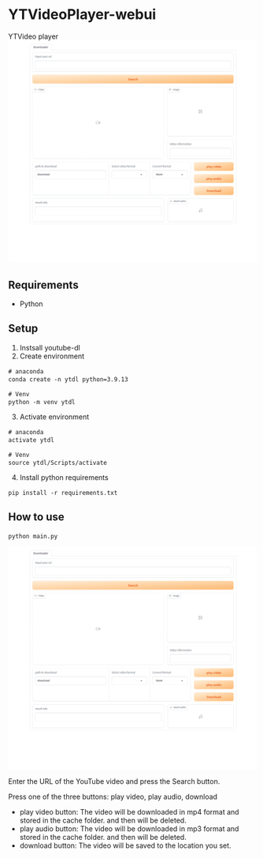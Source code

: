 # YTVideoPlayer-webui
YTVideo player
![](./asset/asset1.png)

## Requirements
- Python

## Setup
1. Instsall youtube-dl
2. Create environment
```
# anaconda
conda create -n ytdl python=3.9.13
```
```
# Venv
python -m venv ytdl
```
3. Activate environment
```
# anaconda
activate ytdl
```
```
# Venv
source ytdl/Scripts/activate
```
4. Install python requirements
```
pip install -r requirements.txt
```

## How to use
```
python main.py
```

![](./asset/asset1.png)

Enter the URL of the YouTube video and press the Search button.

Press one of the three buttons: play video, play audio, download
* play video button: The video will be downloaded in mp4 format and stored in the cache folder. and then will be deleted.
* play audio button: The video will be downloaded in mp3 format and stored in the cache folder. and then will be deleted.
* download button: The video will be saved to the location you set.
